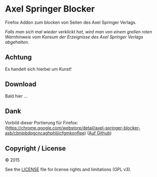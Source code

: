 # Axel Springer Blocker

Firefox Addon zum blocken von Seiten des Axel Springer Verlags.

*Falls man sich mal wieder verklickt hat, wird man von einem grellen roten Warnhinweis vom Konsum der Erzeignisse des Axel Springer Verlags abgehalten.*


## Achtung

Es handelt sich hierbei um *Kunst*!


## Download

Bald hier ...


## Dank

Vorbild dieser Portierung für Firefox: (https://chrome.google.com/webstore/detail/axel-springer-blocker-asb/cbnipbdpgcncaghphljjicfgmkonflee) ([Auf Github](https://github.com/revengeday/Site-Blocker-for-Google-Chrome))


## Copyright / License

&copy; 2015

See the [LICENSE](LICENSE.txt) file for license rights and limitations (GPL v3).
